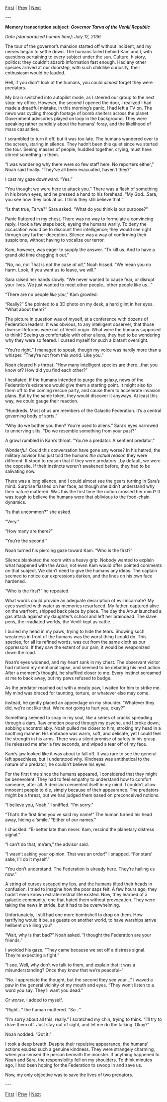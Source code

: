 [First](https://www.reddit.com/r/HFY/comments/u19xpa/the_nature_of_predators/) | [Prev](https://www.reddit.com/r/HFY/comments/u2re5e/the_nature_of_predators_2/) | [Next](https://www.reddit.com/r/HFY/comments/u7710b/the_nature_of_predators_4/)

\---

**Memory transcription subject:** ***Governor Tarva of the Venlil Republic***

*Date \[standardized human time\]: July 12, 2136*

The tour of the governor’s mansion started off without incident, and my nerves began to settle down. The humans tailed behind Kam and I, with questions pertaining to every subject under the sun. Culture, history, politics: they couldn’t absorb information fast enough. Had any other species arrived at our doorstep, with such childlike curiosity, their enthusiasm would be lauded.

Hell, if you didn’t look at the humans, you could *almost* forget they were predators.

My brain switched into autopilot mode, as I steered our group to the next stop: my office. However, the second I opened the door, I realized I had made a dreadful mistake. In this morning’s panic, I had left a TV on. The news was cycling through footage of bomb shelters across the planet. Government advisories played on loop in the background. They were speaking rather candidly about the humans’ foray, and the likelihood of mass casualties.

I scrambled to turn it off, but it was too late. The humans wandered over to the screen, staring in silence. They hadn’t been this quiet since we started the tour. Seeing masses of people, huddled together, crying, must have stirred something in them.

“I was wondering why there were so few staff here. No reporters either,” Noah said finally. “They’ve all been evacuated, haven’t they?”

I cast my gaze downward. “Yes.”

“You thought we were here to attack you.” There was a flash of something in his brown eyes, and he pressed a hand to his forehead. “My God…Sara, you see how they look at us. I think they still believe that.”

“Is that true, Tarva?” Sara asked. “What do you think is our purpose?”

Panic fluttered in my chest. There was no way to formulate a convincing reply. I took a few steps back, eyeing the humans warily. To deny the accusation would be to discount their intelligence; they would see right through any further deception. Silence was a way of confirming their suspicions, without having to vocalize our terror.

Kam, however, was eager to supply the answer. “To kill us. And to have a grand old time dragging it out.”

“No, no, no! That is not the case *at all*,” Noah hissed. “We mean you no harm. Look, if you want us to leave, we will.”

Sara raised her hands slowly. “We never wanted to cause fear, or disrupt your lives. We just wanted to meet other people…other people like us…”

“There are no people *like you*,” Kam growled.

“Really?” She pointed to a 3D photo on my desk, a hard glint in her eyes. “What about them?”

The picture in question was of myself, at a conference with dozens of Federation leaders. It was obvious, to any intelligent observer, that those diverse lifeforms were not of Venlil origin. What were the humans supposed to think?  Seeing us comfortable with other aliens, they had to be wondering why they were so feared. I cursed myself for such a blatant oversight.

“You’re right.” I managed to speak, though my voice was hardly more than a whisper. “They’re not from this world. Like you.”

Noah cleared his throat. “How many intelligent species are there…that you know of? How did you find each other?”

I hesitated. If the humans intended to purge the galaxy, news of the Federation’s existence would give them a starting point. It might also tip them off to the coming rescue party, and cause them to accelerate invasion plans. But by the same token, they would discover it anyways. At least this way, we could gauge their reaction.

“Hundreds. Most of us are members of the Galactic Federation. It’s a central governing body of sorts.”

“Why do we bother you then? You’re used to aliens.” Sara’s eyes narrowed to unnerving slits. “Do we resemble something from your past?”

A growl rumbled in Kam’s throat. “You’re a predator. A sentient predator.”

*Wonderful.* Could this conversation have gone any worse? In his hatred, the military advisor had just told the humans *the actual reason* they were different. It stood to reason that if they were predators…by default, we were the opposite. If their instincts weren’t awakened before, they had to be salivating now.

There was a long silence, and I could almost see the gears turning in Sara’s mind. Surprise flashed on her face, as though she didn’t understand why their nature mattered. Was this the first time the notion crossed her mind? It was tough to believe the humans were that oblivious to the food-chain dynamics.

“Is that uncommon?” she asked.

“Very.”

“How many are there?”

“You’re the second.”

Noah turned his piercing gaze toward Kam. “Who is the first?”

Silence blanketed the room with a heavy grip. Nobody wanted to explain what happened with the Arxur; not even Kam would offer pointed comments on that subject. We didn’t need to give the humans any ideas. The captain seemed to notice our expressions darken, and the lines on his own face hardened.

“Who is the first?” he repeated.

What words could provide an adequate description of evil incarnate? My eyes swelled with water as memories resurfaced. My father, captured alive on the warfront, shipped back piece by piece. The day the Arxur launched a gas attack against my daughter’s school and left her braindead. The slave pens, the irradiated worlds, the Venlil kept as cattle…

I buried my head in my paws, trying to hide the tears. Showing such weakness in front of the humans was the worst thing I could do. This species, for all its refined words, was cut from the same cloth as our oppressors. If they saw the extent of our pain, it would be weaponized down the road.

Noah’s eyes widened, and my heart sank in my chest. The observant visitor had noticed my emotional lapse, and seemed to be debating his next action. After a moment’s thought, he shuffled closer to me. Every instinct screamed at me to back away, but my paws refused to budge.

As the predator reached out with a meaty paw, I waited for him to strike me. My mind was braced for taunting, torture, or whatever else may come.

Instead, he gently placed an appendage on my shoulder. “Whatever they did, we’re not like that. We’re not going to hurt you, okay?”

Something seemed to snap in my soul, like a series of cracks spreading through a dam. Raw emotion poured through my psyche, and I broke down, sobbing uncontrollably. Noah pulled me closer to him, stroking my head in a soothing manner. His embrace was warm, soft, and delicate, yet I could feel the strength in his arms. There was a silent promise of safety in his grasp. He released me after a few seconds, and wiped a tear off of my face.

Kam’s jaw looked like it was about to fall off. It was rare to see the general left speechless, but I understood why. Kindness was antithetical to the nature of a predator; he couldn’t believe his eyes.

For the first time since the humans appeared, I considered that they might be benevolent. They had to feel empathy to understand how to comfort someone, after all. A decision cemented itself in my mind. I couldn’t allow innocent people to die, simply because of their appearance. The predators might be a threat, but we had judged them based on preconceived notions.

“I believe you, Noah,” I sniffled. “I’m sorry.”

“That’s the first time you’ve said my name!” The human turned his head away, hiding a ‘smile.’ “Either of our names.”

I chuckled. “B-better late than never. Kam, rescind the planetary distress signal.”

“I can’t do that, ma’am,” the advisor said.

“I wasn’t asking your opinion. That was an order!” I snapped. “For stars’ sake, I’ll do it myself.”

“You don’t understand. The Federation is already here. They’re hailing us now.”

A string of curses escaped my lips, and the humans tilted their heads in confusion. I tried to imagine how the poor saps felt. A few hours ago, they hadn’t even known extraterrestrial life existed. Now, they learned of a galactic community; one that hated them without provocation. They were taking the news in stride, but it had to be overwhelming.

Unfortunately, I still had one more bombshell to drop on them. How terrifying would it be, as guests on another world, to have warships arrive hellbent on killing you?

“Wait, why is that bad?” Noah asked. “I thought the Federation are your friends.”

I avoided his gaze. “They came because we set off a distress signal. They’re expecting a fight.”

“I see. Well, why don’t we talk to them, and explain that it was a misunderstanding? Once they know that we’re peaceful–”

“No. I appreciate the thought, but the second they see your…” I waved a paw in the general vicinity of my mouth and eyes. “They won’t listen to a word you say. They’ll want you dead.”

*Or worse,* I added to myself.

“Right…” the human muttered. “So…”

“I’m sorry about all this, really.” I scratched my chin, trying to think. “I’ll try to drive them off. Just stay out of sight, and let me do the talking. Okay?”

Noah nodded. “Got it.”

I took a deep breath. Despite their repulsive appearance, the humans’ actions exuded such a genuine kindness. They were strangely charming, when you sensed the person beneath the monster. If anything happened to Noah and Sara, the responsibility fell on my shoulders. To think minutes ago, I had been hoping for the Federation to swoop in and save us.

Now, my only objective was to save the lives of two predators.

\---

[First](https://www.reddit.com/r/HFY/comments/u19xpa/the_nature_of_predators/) | [Prev](https://www.reddit.com/r/HFY/comments/u2re5e/the_nature_of_predators_2/) | [Next](https://www.reddit.com/r/HFY/comments/u7710b/the_nature_of_predators_4/)
